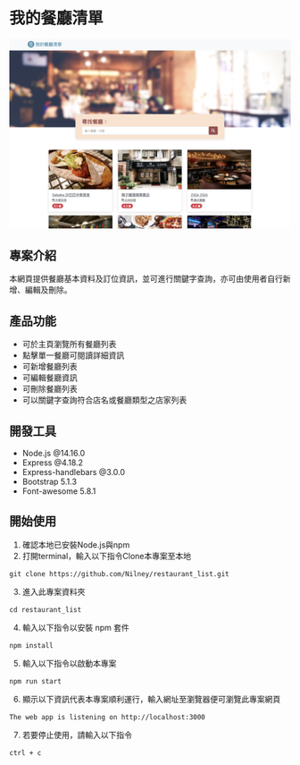 # 我的餐廳清單
![image](https://github.com/Nilney/restaurant_list/blob/main/views/photo/main.png?raw=true)

## 專案介紹
本網頁提供餐廳基本資料及訂位資訊，並可進行關鍵字查詢，亦可由使用者自行新增、編輯及刪除。

## 產品功能
* 可於主頁瀏覽所有餐廳列表
* 點擊單一餐廳可閱讀詳細資訊
* 可新增餐廳列表
* 可編輯餐廳資訊
* 可刪除餐廳列表
* 可以關鍵字查詢符合店名或餐廳類型之店家列表

## 開發工具
* Node.js @14.16.0
* Express @4.18.2
* Express-handlebars @3.0.0
* Bootstrap 5.1.3
* Font-awesome 5.8.1

## 開始使用
1. 確認本地已安裝Node.js與npm
2. 打開terminal，輸入以下指令Clone本專案至本地
  ```
  git clone https://github.com/Nilney/restaurant_list.git
  ```
3. 進入此專案資料夾
  ```
  cd restaurant_list
  ```
4. 輸入以下指令以安裝 npm 套件
  ```
  npm install
  ```
5. 輸入以下指令以啟動本專案
  ```
  npm run start
  ```
6. 顯示以下資訊代表本專案順利運行，輸入網址至瀏覽器便可瀏覽此專案網頁
  ```
  The web app is listening on http://localhost:3000
  ```
7. 若要停止使用，請輸入以下指令
  ```
  ctrl + c
  ```
